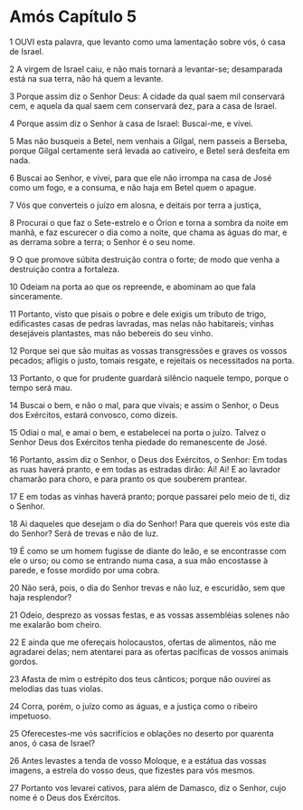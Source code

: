 # Amós Capítulo 5

1	OUVI esta palavra, que levanto como uma lamentação sobre vós, ó casa de Israel.

2	A virgem de Israel caiu, e não mais tornará a levantar-se; desamparada está na sua terra, não há quem a levante.

3	Porque assim diz o Senhor Deus: A cidade da qual saem mil conservará cem, e aquela da qual saem cem conservará dez, para a casa de Israel.

4	Porque assim diz o Senhor à casa de Israel: Buscai-me, e vivei.

5	Mas não busqueis a Betel, nem venhais a Gilgal, nem passeis a Berseba, porque Gilgal certamente será levada ao cativeiro, e Betel será desfeita em nada.

6	Buscai ao Senhor, e vivei, para que ele não irrompa na casa de José como um fogo, e a consuma, e não haja em Betel quem o apague.

7	Vós que converteis o juízo em alosna, e deitais por terra a justiça,

8	Procurai o que faz o Sete-estrelo e o Órion e torna a sombra da noite em manhã, e faz escurecer o dia como a noite, que chama as águas do mar, e as derrama sobre a terra; o Senhor é o seu nome.

9	O que promove súbita destruição contra o forte; de modo que venha a destruição contra a fortaleza.

10	Odeiam na porta ao que os repreende, e abominam ao que fala sinceramente.

11	Portanto, visto que pisais o pobre e dele exigis um tributo de trigo, edificastes casas de pedras lavradas, mas nelas não habitareis; vinhas desejáveis plantastes, mas não bebereis do seu vinho.

12	Porque sei que são muitas as vossas transgressões e graves os vossos pecados; afligis o justo, tomais resgate, e rejeitais os necessitados na porta.

13	Portanto, o que for prudente guardará silêncio naquele tempo, porque o tempo será mau.

14	Buscai o bem, e não o mal, para que vivais; e assim o Senhor, o Deus dos Exércitos, estará convosco, como dizeis.

15	Odiai o mal, e amai o bem, e estabelecei na porta o juízo. Talvez o Senhor Deus dos Exércitos tenha piedade do remanescente de José.

16	Portanto, assim diz o Senhor, o Deus dos Exércitos, o Senhor: Em todas as ruas haverá pranto, e em todas as estradas dirão: Ai! Ai! E ao lavrador chamarão para choro, e para pranto os que souberem prantear.

17	E em todas as vinhas haverá pranto; porque passarei pelo meio de ti, diz o Senhor.

18	Ai daqueles que desejam o dia do Senhor! Para que quereis vós este dia do Senhor? Será de trevas e não de luz.

19	É como se um homem fugisse de diante do leão, e se encontrasse com ele o urso; ou como se entrando numa casa, a sua mão encostasse à parede, e fosse mordido por uma cobra.

20	Não será, pois, o dia do Senhor trevas e não luz, e escuridão, sem que haja resplendor?

21	Odeio, desprezo as vossas festas, e as vossas assembléias solenes não me exalarão bom cheiro.

22	E ainda que me ofereçais holocaustos, ofertas de alimentos, não me agradarei delas; nem atentarei para as ofertas pacíficas de vossos animais gordos.

23	Afasta de mim o estrépito dos teus cânticos; porque não ouvirei as melodias das tuas violas.

24	Corra, porém, o juízo como as águas, e a justiça como o ribeiro impetuoso.

25	Oferecestes-me vós sacrifícios e oblações no deserto por quarenta anos, ó casa de Israel?

26	Antes levastes a tenda de vosso Moloque, e a estátua das vossas imagens, a estrela do vosso deus, que fizestes para vós mesmos.

27	Portanto vos levarei cativos, para além de Damasco, diz o Senhor, cujo nome é o Deus dos Exércitos.

